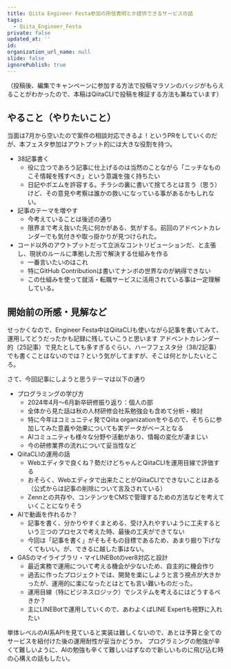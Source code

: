 ```yaml
---
title: Qiita Engineer Festa参加の所信表明とか提供できるサービスの話
tags:
  - Qiita_Engineer_Festa
private: false
updated_at: ''
id: 
organization_url_name: null
slide: false
ignorePublish: true
---
```


（投稿後、編集でキャンペーンに参加する方法で投稿マラソンのバッジがもらえることがわかったので、本稿はQiitaCLIで投稿を検証する方法も兼ねています）

## やること（やりたいこと）
当面は7月から空いたので案件の相談対応できるよ！というPRをしていくのだが、本フェスタ参加はアウトプット的には大きな役割を持つ。

- 38記事書く
  - 役に立つであろう記事に仕上げるのは当然のことながら「ニッチなものこそ情報を残すべき」という意識を強く持ちたい
  - 日記やポエムを許容する。チラシの裏に書いて捨てろとは言う（思う）けど、その意見や考察は誰かの救いになっている事があるかもしれない。
- 記事のテーマを増やす
  - 今考えていることは後述の通り
  - 限界まで考え抜いた先に何かがある、気がする。前回のアドベントカレンダーでも気付きや取っ掛かりが見つけられた。
- コード以外のアウトプットだって立派なコントリビューションだ、と主張し、現状のルールに準拠した形で解決する仕組みを作る
  - 一番言いたいのはこれ
  - 特にGitHub Contributionは書いてナンボの世界なのが納得できない
  - この仕組みを使って就活・転職サービスに活用されている事は一定理解している。

## 開始前の所感・見解など
せっかくなので、Engineer Festa中はQiitaCLIも使いながら記事を書いてみて、運用してどうだったかも記録に残していこうと思います
アドベントカレンダー的（25記事）で見たとしても多すぎるぐらい、ハーフフェスタ分（38/2記事）でも書くことはないのでは？という気がしてますが、そこは何とかしたいところ。

さて、今回記事にしようと思うテーマは以下の通り

- プログラミングの学び方
  - 2024年4月〜6月新卒研修振り返り：個人の部
  - 全体から見た話は秋の人材研修会社系勉強会も含めて分析・検討
  - 特に今年はコミュニティ発でQiita organizationをやるので、そちらに参加してみた意義や効果についても実データがベースとなる
  - AIコミュニティも様々な分野や活動があり、情報の変化が凄まじい
  - 今の研修業界の流れについて妥当性など
- QiitaCLIの運用の話
  - Webエディタで良くね？勢だけどちゃんとQiitaCLIを運用目線で評価する
  - おそらく、Webエディタで出来たことがQiitaCLIでできないことはある（公式からは記事の削除について言及されている）
  - Zennとの共存や、コンテンツをCMSで管理するための方法などを考えていくことになりそう
- AIで動画を作れるか？
  - 記事を書く、分かりやすくまとめる、受け入れやすいように工夫するという三つのプロセスで考えた時、最後の工夫ができてない
  - 今回は「記事を書く」がそもそもの目標であるため、あまり掘り下げなくてもいい。が、できるに越した事はない。
- GASのマイライブラリ・マイLINEBotのver8対応と設計
  - 最近実務で運用について考える機会が少ないため、自主的に機会作り
  - 過去に作ったプロジェクトでは、開発を楽にしようと言う視点が大きかったが、運用的に楽になったとはとても言い難いものだった。
  - 運用目線（特にビジネスロジック）でシステムを考えるにはどうするべきか？
  - 主にLINEBotで運用していくので、あわよくばLINE Expertも視野に入れたい

単体レベルのAI系APIを見ていると実装は難しくないので、あとは予算と全てのサービスを紐付けた後の運用耐性が妥当かどうか。
プログラミングの勉強が辛くて難しいように、AIの勉強も辛くて難しいはずなので新しいものに飛び込む時の心構えの話もしたい。

## 